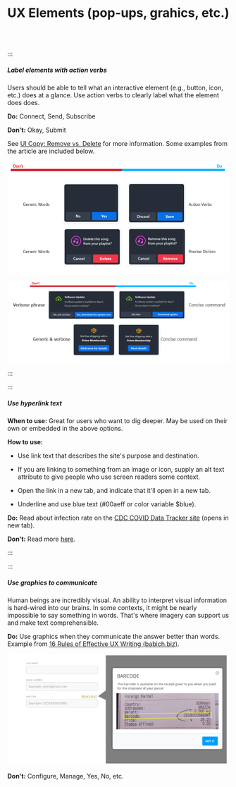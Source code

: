 # UX Elements (pop-ups, grahics, etc.) 
<br>
<br>

:::

##### Label elements with action verbs

Users should be able to tell what an interactive element (e.g., button, icon, etc.) does at a glance. Use action verbs to clearly label what the element does does.

**Do:** Connect, Send, Subscribe

**Don't:** Okay, Submit

See [UI Copy: Remove vs. Delete](https://uxmag.com/articles/ui-copy-remove-vs-delete2) for more information. Some examples from the article are included below.
<br>

![Graphical user interface, application Description automatically generated](./assets/content/ux-writing/image3.png)

![Graphical user interface Description automatically generated](./assets/content/ux-writing/image4.png)

:::

:::

##### Use hyperlink text

**When to use:** Great for users who want to dig deeper. May be used on their own or embedded in the above options.

**How to use:**

-   Use link text that describes the site's purpose and destination.

-   If you are linking to something from an image or icon, supply an alt text attribute to give people who use screen readers some context.

-   Open the link in a new tab, and indicate that it'll open in a new tab.

-   Underline and use blue text (#00aeff or color variable \$blue).

**Do:** Read about infection rate on the [CDC COVID Data Tracker site](https://covid.cdc.gov/covid-data-tracker/#datatracker-home) (opens in new tab).

**Don't:** Read more [here](https://covid.cdc.gov/covid-data-tracker/#datatracker-home).

:::

:::

##### Use graphics to communicate

Human beings are incredibly visual. An ability to interpret visual information is hard-wired into our brains. In some contexts, it might be nearly impossible to say something in words. That's where imagery can support us and make text comprehensible.

**Do:** Use graphics when they communicate the answer better than words. Example from [16 Rules of Effective UX Writing (babich.biz)](https://babich.biz/ux-writing/).

![Graphical user interface, text, application Description automatically generated](./assets/content/ux-writing/image5.png)

**Don't:** Configure, Manage, Yes, No, etc.
